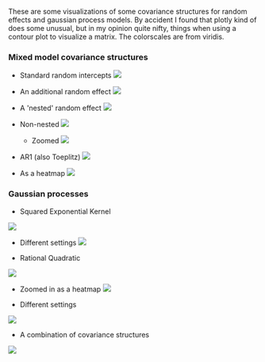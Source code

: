 
These are some visualizations of some covariance structures for random effects and gaussian process models.  By accident I found that plotly kind of does some unusual, but in my opinion quite nifty, things when using a contour plot to visualize a matrix.  The colorscales are from viridis.


### Mixed model covariance structures

- Standard random intercepts
![](model_ri_contour.png)

- An additional random effect
![](model_2re_contour.png)

- A 'nested' random effect
![](model_nest_contour_zoom.png)

- Non-nested
![](model_nonest_contour.png)

  - Zoomed
![](model_nonnest_contour_zoom.png)

- AR1 (also Toeplitz)
![](model_ar_contour.png)

- As a heatmap
![](model_ar_heat.png)

### Gaussian processes

- Squared Exponential Kernel

![](gp_se_2.png)

  - Different settings 
![](gp_se_3_heatmap.png)
  

- Rational Quadratic

![](gp_rq_1_contour.png)

  - Zoomed in as a heatmap
![](gp_rq_1_heat_zoom.png)

  - Different settings
    
![](gp_rq_2_heatmap.png)

- A combination of covariance structures

![](gp_mixed_contour.png)

